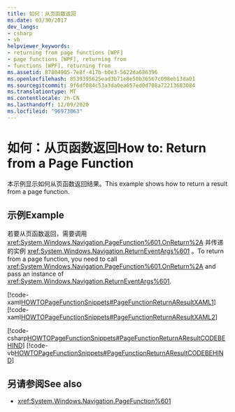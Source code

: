 ```yaml
---
title: 如何：从页函数返回
ms.date: 03/30/2017
dev_langs:
- csharp
- vb
helpviewer_keywords:
- returning from page functions [WPF]
- page functions [WPF], returning from
- functions [WPF], returning from
ms.assetid: 87804905-7e8f-417b-b0e3-5622da686396
ms.openlocfilehash: 8539395625ead3b71e8e50b36567c098eb13da01
ms.sourcegitcommit: 9f6df084c53a3da0ea657ed0d708a72213683084
ms.translationtype: MT
ms.contentlocale: zh-CN
ms.lasthandoff: 12/09/2020
ms.locfileid: "96973863"
---
```

# <a name="how-to-return-from-a-page-function"></a><span data-ttu-id="a7330-102">如何：从页函数返回</span><span class="sxs-lookup"><span data-stu-id="a7330-102">How to: Return from a Page Function</span></span>
<span data-ttu-id="a7330-103">本示例显示如何从页函数返回结果。</span><span class="sxs-lookup"><span data-stu-id="a7330-103">This example shows how to return a result from a page function.</span></span>  
  
## <a name="example"></a><span data-ttu-id="a7330-104">示例</span><span class="sxs-lookup"><span data-stu-id="a7330-104">Example</span></span>  
 <span data-ttu-id="a7330-105">若要从页函数返回，需要调用 <xref:System.Windows.Navigation.PageFunction%601.OnReturn%2A> 并传递的实例 <xref:System.Windows.Navigation.ReturnEventArgs%601> 。</span><span class="sxs-lookup"><span data-stu-id="a7330-105">To return from a page function, you need to call <xref:System.Windows.Navigation.PageFunction%601.OnReturn%2A> and pass an instance of <xref:System.Windows.Navigation.ReturnEventArgs%601>.</span></span>  
  
 [!code-xaml[HOWTOPageFunctionSnippets#PageFunctionReturnAResultXAML1](~/samples/snippets/csharp/VS_Snippets_Wpf/HOWTOPageFunctionSnippets/CSharp/GetStringPageFunction.xaml#pagefunctionreturnaresultxaml1)]  
[!code-xaml[HOWTOPageFunctionSnippets#PageFunctionReturnAResultXAML2](~/samples/snippets/csharp/VS_Snippets_Wpf/HOWTOPageFunctionSnippets/CSharp/GetStringPageFunction.xaml#pagefunctionreturnaresultxaml2)]  
  
 [!code-csharp[HOWTOPageFunctionSnippets#PageFunctionReturnAResultCODEBEHIND](~/samples/snippets/csharp/VS_Snippets_Wpf/HOWTOPageFunctionSnippets/CSharp/GetStringPageFunction.xaml.cs#pagefunctionreturnaresultcodebehind)]
 [!code-vb[HOWTOPageFunctionSnippets#PageFunctionReturnAResultCODEBEHIND](~/samples/snippets/visualbasic/VS_Snippets_Wpf/HOWTOPageFunctionSnippets/VisualBasic/GetStringPageFunction.xaml.vb#pagefunctionreturnaresultcodebehind)]  
  
## <a name="see-also"></a><span data-ttu-id="a7330-106">另请参阅</span><span class="sxs-lookup"><span data-stu-id="a7330-106">See also</span></span>

- <xref:System.Windows.Navigation.PageFunction%601>
